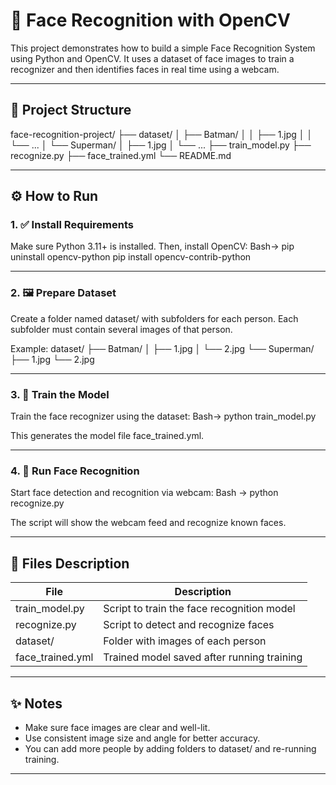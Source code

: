 # 🧠 Face Recognition with OpenCV

This project demonstrates how to build a simple Face Recognition System using Python and OpenCV. It uses a dataset of face images to train a recognizer and then identifies faces in real time using a webcam.

---

## 📁 Project Structure

face-recognition-project/
├── dataset/
│   ├── Batman/
│   │   ├── 1.jpg
│   │   └── ...
│   └── Superman/
│       ├── 1.jpg
│       └── ...
├── train_model.py
├── recognize.py
├── face_trained.yml
└── README.md

---

## ⚙️ How to Run

### 1. ✅ Install Requirements

Make sure Python 3.11+ is installed. Then, install OpenCV:
Bash->
pip uninstall opencv-python
pip install opencv-contrib-python

---

### 2. 🖼️ Prepare Dataset

Create a folder named dataset/ with subfolders for each person. Each subfolder must contain several images of that person.

Example:
dataset/
├── Batman/
│   ├── 1.jpg
│   └── 2.jpg
└── Superman/
    ├── 1.jpg
    └── 2.jpg

---

### 3. 🧠 Train the Model

Train the face recognizer using the dataset:
Bash->
python train_model.py

This generates the model file face_trained.yml.

---

### 4. 🎥 Run Face Recognition

Start face detection and recognition via webcam:
Bash ->
python recognize.py

The script will show the webcam feed and recognize known faces.

---

## 📂 Files Description

| File               | Description                                   |
|--------------------|-----------------------------------------------|
| train_model.py   | Script to train the face recognition model    |
| recognize.py     | Script to detect and recognize faces          |
| dataset/         | Folder with images of each person             |
| face_trained.yml | Trained model saved after running training    |

---

## ✨ Notes

- Make sure face images are clear and well-lit.
- Use consistent image size and angle for better accuracy.
- You can add more people by adding folders to dataset/ and re-running training.

---
